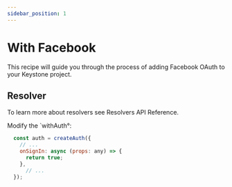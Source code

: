 ```yaml
---
sidebar_position: 1
---
```


# With Facebook

This recipe will guide you through the process of adding Facebook OAuth to your Keystone project.

## Resolver

To learn more about resolvers see Resolvers API Reference.

Modify the `withAuth°:

```js showLineNumbers title="keystone.js"
  const auth = createAuth({
    // ...
    onSignIn: async (props: any) => {
      return true;
    },
      // ...
  });
```
